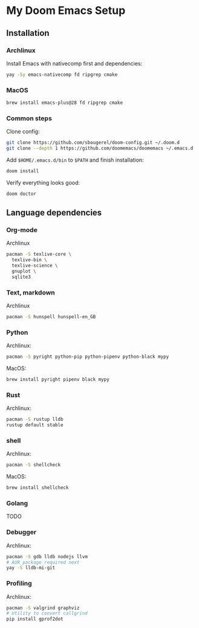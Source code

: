 # My Doom Emacs Setup

## Installation

### Archlinux

Install Emacs with nativecomp first and dependencies:
```bash
yay -Sy emacs-nativecomp fd ripgrep cmake
```

### MacOS

``` bash
brew install emacs-plus@28 fd ripgrep cmake
```

### Common steps

Clone config:
``` bash
git clone https://github.com/sbougerel/doom-config.git ~/.doom.d
git clone --depth 1 https://github.com/doomemacs/doomemacs ~/.emacs.d
```

Add `$HOME/.emacs.d/bin` to `$PATH` and finish installation: 
``` bash
doom install
```

Verify everything looks good:
``` bash
doom doctor
```

## Language dependencies

### Org-mode

Archlinux

``` bash
pacman -S texlive-core \
  texlive-bin \
  texlive-science \
  gnuplot \
  sqlite3
```

### Text, markdown

Archlinux

``` bash
pacman -S hunspell hunspell-en_GB
```

### Python

Archlinux:
``` bash
pacman -S pyright python-pip python-pipenv python-black mypy
```

MacOS:
``` bash
brew install pyright pipenv black mypy
```

### Rust

Archlinux:
``` bash
pacman -S rustup lldb
rustup default stable
```

### shell

Archlinux:
``` bash
pacman -S shellcheck
```

MacOS:
``` bash
brew install shellcheck
```

### Golang

TODO

### Debugger

Archlinux:

``` bash
pacman -S gdb lldb nodejs llvm
# AUR package required next
yay -S lldb-mi-git
```

### Profiling

Archlinux:

``` bash
pacman -S valgrind graphviz
# Utility to convert callgrind
pip install gprof2dot
```
